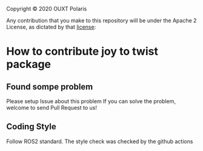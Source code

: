 Copyright &copy; 2020 OUXT Polaris

Any contribution that you make to this repository will
be under the Apache 2 License, as dictated by that
[license](http://www.apache.org/licenses/LICENSE-2.0.html):

# How to contribute joy to twist package

## Found sompe problem
Please setup Issue about this problem
If you can solve the problem, welcome to send Pull Request to us!

## Coding Style
Follow ROS2 standard.
The style check was checked by the github actions